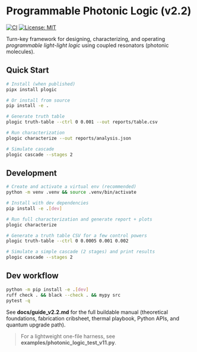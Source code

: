 # Programmable Photonic Logic (v2.2)
[![CI](https://github.com/grapheneaffiliate/photonic-logic/actions/workflows/ci.yml/badge.svg)](https://github.com/grapheneaffiliate/photonic-logic/actions/workflows/ci.yml) [![License: MIT](https://img.shields.io/badge/License-MIT-green.svg)](LICENSE)

Turn-key framework for designing, characterizing, and operating *programmable light-light logic* using coupled resonators (photonic molecules).

## Quick Start

```bash
# Install (when published)
pipx install plogic

# Or install from source
pip install -e .

# Generate truth table
plogic truth-table --ctrl 0 0.001 --out reports/table.csv

# Run characterization
plogic characterize --out reports/analysis.json

# Simulate cascade
plogic cascade --stages 2
```

## Development

```bash
# Create and activate a virtual env (recommended)
python -m venv .venv && source .venv/bin/activate

# Install with dev dependencies
pip install -e .[dev]

# Run full characterization and generate report + plots
plogic characterize

# Generate a truth table CSV for a few control powers
plogic truth-table --ctrl 0 0.0005 0.001 0.002

# Simulate a simple cascade (2 stages) and print results
plogic cascade --stages 2
```

## Dev workflow

```bash
python -m pip install -e .[dev]
ruff check . && black --check . && mypy src
pytest -q
```

See **docs/guide_v2.2.md** for the full buildable manual (theoretical foundations, fabrication cribsheet, thermal playbook, Python APIs, and quantum upgrade path).

> For a lightweight one-file harness, see **examples/photonic_logic_test_v11.py**.
